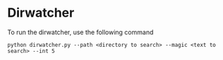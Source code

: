 # Dirwatcher

To run the dirwatcher, use the following command

```
python dirwatcher.py --path <directory to search> --magic <text to search> --int 5
```
